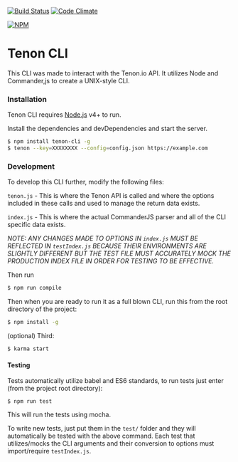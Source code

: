 [![Build Status](https://travis-ci.org/tenon-io/tenon-cli.svg?branch=master)](https://travis-ci.org/tenon-io/tenon-cli) [![Code Climate](https://codeclimate.com/github/tenon-io/tenon-cli/badges/gpa.svg)](https://codeclimate.com/github/tenon-io/tenon-cli)

[![NPM](https://nodei.co/npm/tenon-cli.png?downloads=true&downloadRank=true&stars=true)](https://nodei.co/npm/tenon-cli/)
# Tenon CLI

This CLI was made to interact with the Tenon.io API. It utilizes Node and Commander,js to create a UNIX-style CLI.

### Installation

Tenon CLI requires [Node.js](https://nodejs.org/) v4+ to run.

Install the dependencies and devDependencies and start the server.

```sh
$ npm install tenon-cli -g
$ tenon --key=XXXXXXXX --config=config.json https://example.com
```

### Development

To develop this CLI further, modify the following files:

`tenon.js` - This is where the Tenon API is called and where the options included in these calls and used to manage the return data exists.

`index.js` - This is where the actual CommanderJS parser and all of the CLI specific data exists.

*NOTE: ANY CHANGES MADE TO OPTIONS IN `index.js` MUST BE REFLECTED IN `testIndex.js` BECAUSE THEIR ENVIRONMENTS ARE SLIGHTLY DIFFERENT BUT THE TEST FILE MUST ACCURATELY MOCK THE PRODUCTION INDEX FILE IN ORDER FOR TESTING TO BE EFFECTIVE.*

Then run
```sh
$ npm run compile
```

Then when you are ready to run it as a full blown CLI, run this from the root directory of the project:
```sh
$ npm install -g
```

(optional) Third:
```sh
$ karma start
```
#### Testing
Tests automatically utilize babel and ES6 standards, to run tests just enter (from the project root directory):
```
$ npm run test
```
This will run the tests using mocha.

To write new tests, just put them in the `test/` folder and they will automatically be tested with the above command. Each test that utilizes/mocks the CLI arguments and their conversion to options must import/require `testIndex.js`.
